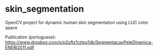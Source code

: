 # skin_segmentation

OpenCV project for dynamic human skin segmentation using LUC color space

Publication (portuguese):
https://www.dropbox.com/s/p2uftz1rztps1dk/SegmentacaoPeleDinamica-ENEBI2011.pdf
